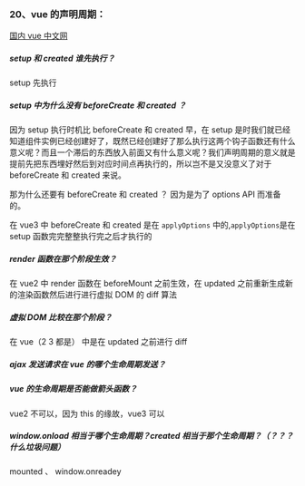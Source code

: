 ### 20、vue 的声明周期：
[国内 vue 中文网](https://vue3js.cn/interview/vue/lifecycle.html#%E4%B8%89%E3%80%81%E7%94%9F%E5%91%BD%E5%91%A8%E6%9C%9F%E6%95%B4%E4%BD%93%E6%B5%81%E7%A8%8B)


##### setup 和 created 谁先执行？
setup 先执行

##### setup 中为什么没有 beforeCreate 和 created ？
因为 setup 执行时机比 beforeCreate 和 created 早，在 setup 是时我们就已经知道组件实例已经创建好了，既然已经创建好了那么执行这两个钩子函数还有什么意义呢？而且一个滞后的东西放入前面又有什么意义呢？我们声明周期的意义就是提前先把东西埋好然后到对应时间点再执行的，所以岂不是又没意义了对于 beforeCreate 和 created 来说。

那为什么还要有 beforeCreate 和 created ？
因为是为了 options API 而准备的。


在 vue3 中 beforeCreate 和 created 是在 `applyOptions` 中的,`applyOptions`是在 setup 函数完完整整执行完之后才执行的


##### render 函数在那个阶段生效？
在 vue2 中 render 函数在 beforeMount 之前生效，在 updated 之前重新生成新的渲染函数然后进行进行虚拟 DOM 的 diff 算法


##### 虚拟 DOM 比较在那个阶段？
在 vue（2 3 都是） 中是在 updated 之前进行 diff

##### ajax 发送请求在 vue 的哪个生命周期发送？


##### vue 的生命周期是否能做箭头函数？
vue2 不可以，因为 this 的缘故，vue3 可以


##### window.onload 相当于哪个生命周期？created 相当于那个生命周期？（？？？什么垃圾问题）
mounted 、 window.onreadey